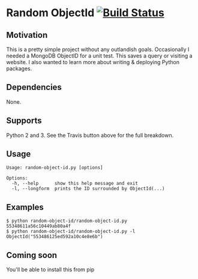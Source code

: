 # Random ObjectId [![Build Status](https://travis-ci.org/mxr/random-object-id.svg?branch=master)](https://travis-ci.org/mxr/random-object-id)

## Motivation
This is a pretty simple project without any outlandish goals. Occasionally I needed a MongoDB ObjectID for a unit test. This saves a query or visiting a website. I also wanted to learn more about writing & deploying Python packages.

## Dependencies
None.

## Supports
Python 2 and 3. See the Travis button above for the full breakdown.

## Usage
```
Usage: random-object-id.py [options]

Options:
  -h, --help      show this help message and exit
  -l, --longform  prints the ID surrounded by ObjectId(...)
```

## Examples
```
$ python random-object-id/random-object-id.py
55348611a56c10449ab80a4f
$ python random-object-id/random-object-id.py -l
ObjectId("553486125ed592a10c4e8e6b")
```

## Coming soon
You'll be able to install this from pip
